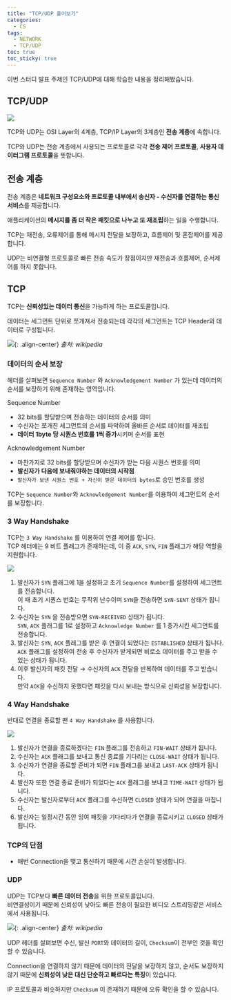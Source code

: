 ```yaml
---
title: "TCP/UDP 훑어보기"
categories:
  - CS
tags:
  - NETWORK
  - TCP/UDP
toc: true
toc_sticky: true
---
```


이번 스터디 발표 주제인 TCP/UDP에 대해 학습한 내용을 정리해봤습니다.

## TCP/UDP

![](https://user-images.githubusercontent.com/40778768/201521543-220ada95-a5b5-4d24-8d90-632237116a32.png)

TCP와 UDP는 OSI Layer의 4계층, TCP/IP Layer의 3계층인 **전송 계층**에 속합니다.

TCP와 UDP는 전송 계층에서 사용되는 프로토콜로 각각 **전송 제어 프로토콜**, **사용자 데이터그램 프로토콜**을 뜻합니다.

## 전송 계층

전송 계층은 **네트워크 구성요소와 프로토콜 내부에서 송신자 - 수신자를 연결하는 통신 서비스**를 제공합니다.

애플리케이션의 **메시지를 좀 더 작은 패킷으로 나누고 또 재조립**하는 일을 수행합니다.

TCP는 재전송, 오류제어를 통해 메시지 전달을 보장하고, 흐름제어 및 혼잡제어를 제공합니다.

UDP는 비연결형 프로토콜로 빠른 전송 속도가 장점이지만 재전송과 흐름제어, 순서제어를 하지 못합니다.

## TCP

TCP는 **신뢰성있는 데이터 통신**을 가능하게 하는 프로토콜입니다.

데이터는 세그먼트 단위로 쪼개져서 전송되는데 각각의 세그먼트는 TCP Header와 데이터로 구성됩니다.

![](https://user-images.githubusercontent.com/40778768/201521911-398f5cfc-bb95-48fb-bced-09f18f959039.png){: .align-center}
*출처: wikipedia*

### 데이터의 순서 보장

헤더를 살펴보면 `Sequence Number` 와 `Acknowledgement Number` 가 있는데 데이터의 순서를 보장하기 위해 존재하는 영역입니다.

Sequence Number

- 32 bits를 할당받으며 전송하는 데이터의 순서를 의미
- 수신자는 쪼개진 세그먼트의 순서를 파악하여 올바른 순서로 데이터를 재조립
- **데이터 1byte 당 시퀀스 번호를 1씩 증가**시키며 순서를 표현

Acknowledgement Number

- 마찬가지로 32 bits를 할당받으며 수신자가 받는 다음 시퀀스 번호를 의미
- **발신자가 다음에 보내줘야하는 데이터의 시작점**
- `발신자가 보낸 시퀀스 번호 + 자신이 받은 데이터의 bytes`로 승인 번호를 생성

TCP는 `Sequence Number`와 `Acknowledgement Number`를 이용하여 세그먼트의 순서를 보장합니다.

### 3 Way Handshake

TCP는 `3 Way Handshake` 를 이용하여 연결 제어를 합니다.   
TCP 헤더에는 9 비트 플래그가 존재하는데, 이 중 `ACK`, `SYN`, `FIN` 플래그가 해당 역할을 지원합니다.

![](https://user-images.githubusercontent.com/40778768/201521961-c4156eff-a7c7-457e-9144-d68dfb2040b8.png)

1. 발신자가 `SYN` 플래그에 1을 설정하고 초기 `Sequence Number`를 설정하여 세그먼트를 전송합니다.   
   이 때 초기 시퀀스 번호는 무작위 난수이며 `SYN`을 전송하면 `SYN-SENT` 상태가 됩니다.
2. 수신자는 `SYN` 을 전송받으면 `SYN-RECEIVED` 상태가 됩니다.   
   `SYN`, `ACK` 플래그를 1로 설정하고 `Acknowledge Number` 를 1 증가시킨 세그먼트를 전송합니다.
3. 발신자는 `SYN`, `ACK` 플래그를 받은 후 연결이 되었다는 `ESTABLISHED` 상태가 됩니다.   
   `ACK` 플래그를 설정하여 전송 후 수신자가 받게되면 비로소 데이터를 주고 받을 수 있는 상태가 됩니다.
4. 이후 발신자의 패킷 전달 → 수신자의 `ACK` 전달을 반복하여 데이터를 주고 받습니다.   
   만약 `ACK`을 수신하지 못했다면 패킷을 다시 보내는 방식으로 신뢰성을 보장합니다.

### 4 Way Handshake

반대로 연결을 종료할 땐 `4 Way Handshake` 를 사용합니다.

![](https://user-images.githubusercontent.com/40778768/201521997-7a3229b7-c958-4414-a207-7514fcbd22e5.png)

1. 발신자가 연결을 종료하겠다는 `FIN` 플래그를 전송하고 `FIN-WAIT` 상태가 됩니다.
2. 수신자는 `ACK` 플래그를 보내고 통신 종료를 기다리는 `CLOSE-WAIT` 상태가 됩니다.
3. 수신자가 연결을 종료할 준비가 되면 `FIN` 플래그를 보내고 `LAST-ACK` 상태가 됩니다.
4. 발신자 또한 연결 종료 준비가 되었다는 `ACK` 플래그를 보내고 `TIME-WAIT` 상태가 됩니다.
5. 수신자는 발신자로부터 `ACK` 플래그를 수신하면 `CLOSED` 상태가 되어 연결을 마칩니다.
6. 발신자는 일정시간 동안 잉여 패킷을 기다리다가 연결을 종료시키고 `CLOSED` 상태가 됩니다.

### TCP의 단점

- 매번 Connection을 맺고 통신하기 때문에 시간 손실이 발생합니다.

### UDP

UDP는 TCP보다 **빠른 데이터 전송**을 위한 프로토콜입니다.   
비연결성이기 때문에 신뢰성이 낮아도 빠른 전송이 필요한 비디오 스트리밍같은 서비스에서 사용됩니다.

![](https://user-images.githubusercontent.com/40778768/201522068-9c2f3813-b24a-4c85-8246-a3f0dc9b1061.png){: .align-center}
*출처: wikipedia*

UDP 헤더를 살펴보면 수신, 발신 `PORT`와 데이터의 길이, `Checksum`이 전부인 것을 확인할 수 있습니다.

Connection을 연결하지 않기 때문에 데이터의 전달을 보장하지 않고, 순서도 보장하지 않기 때문에 **신뢰성이 낮은 대신 단순하고 빠르다는 특징**이 있습니다.

IP 프로토콜과 비슷하지만 `Checksum` 이 존재하기 때문에 오류 확인을 할 수 있습니다.